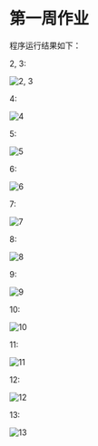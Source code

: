 # 第一周作业

程序运行结果如下：

2, 3:

![2, 3](./result_image/result2_3.png)

4:

![4](./result_image/result4.png)

5:

![5](./result_image/result5.png)




6:

![6](./result_image/result6.png)




7:

![7](./result_image/result7.png)




8:

![8](./result_image/result8.png)




9:

![9](./result_image/result9.png)




10:

![10](./result_image/result10.png)




11:

![11](./result_image/result11.png)




12:

![12](./result_image/result12.png)




13:

![13](./result_image/result13.png)